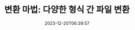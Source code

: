 ---
############################# Static ##########################
layout: "family"
date: 2023-12-20T06:39:57
draft: false

product: "Conversion"
product_tag: "conversion"

############################# Head ############################
head_title: "파일 변환 API | 온프레미스 API 및 온라인 서비스"
head_description: "Word, PDF, Excel, PowerPoint 또는 이미지 파일을 쉽고 무료로 변환하세요"

############################# Header ##########################
title: "변환 마법: 다양한 형식 간 파일 변환"
description: |
  다양한 원본 형식에서 다른 대상 형식으로 문서를 손쉽게 변환하세요. MS Office, Apache Open Office, Adobe Acrobat Reader 등 추가 소프트웨어 없이도 다양한 지원되는 변환을 즐길 수 있습니다.

  파일, 스트림, URL, FTP 서버, Amazon S3, Azure Blob Storage 등 다양한 소스에서 문서를 로드하세요.

  필요한 인터페이스를 구현하여 Amazon S3, Dropbox, Google 드라이브, Windows Azure, Redis 등과 같은 Amazon S3, Dropbox, Google 드라이브, Windows Azure, Redis 등의 캐시 저장소 유형을 사용하세요.

############################# Platforms ############################
supported_platforms:
  enable: true  
  head_title: "플랫폼 선택"
  title: "지원되는 플랫폼"
  description: "GroupDocs.Conversion 라이브러리는 다음 운영 체제 및 프레임워크를 지원합니다"
  details_link_title: "자세히 알아보기"
  items:
    # supported_platforms loop
    - title: ".NET"
      description: "GroupDocs.Conversion for .NET"
      color: "blue"
      tag: "net"
      link: "/conversion/net/"
      features_link: "https://docs.groupdocs.com/conversion/net/system-requirements/"
      features:
        # features loop
        - content: ".NET Framework 4.6.2+  <br>  .NET Core 3.1  <br>  .NET 6+"
          rows: "3"
        # features loop
        - content: "Windows, Linux"
          rows: "1"
        # features loop
        - content: "3천 개 이상의 변환 쌍"
          rows: "1"        
    
    # supported_platforms loop
    - title: "Java"
      description: "GroupDocs.Conversion for Java"
      color: "red"
      tag: "java"
      link: "/conversion/java/"
      features_link: "https://docs.groupdocs.com/conversion/java/system-requirements/"
      features:
        # features loop
        - content: "J2SE 8.0 (1.8)+"
          rows: "3"
        # features loop
        - content:  "Windows, Linux, macOS"
          rows: "1"       
        # features loop
        - content: "3천 개 이상의 변환 쌍"
          rows: "1"        

    # supported_platforms loop
    - title: "Node.js"
      description: "GroupDocs.Conversion for Node.js"
      color: "green"
      tag: "nodejs-java"
      link: "/conversion/nodejs-java/"
      features_link: "https://docs.groupdocs.com/conversion/nodejs-java/system-requirements/"
      features:
        # features loop
        - content: "Node.js 16+  <br>  and J2SE 8.0 (1.8)+"
          rows: "3"
        # features loop
        - content:  "Windows, Linux, macOS"
          rows: "1"
        # features loop
        - content:  "3천 개 이상의 변환 쌍"
          rows: "1"


############################# Features ############################

features:
  enable: true
  title: "GroupDocs.Conversion의 기능 세트"
  description: "HTML, PDF, Word, Excel, PNG 등 다양한 유형의 파일 간 변환을 위한 API로, 타사 소프트웨어 없이도 작동합니다."

  items:
    # feature loop
    - icon: "convert"
      title: "문서 및 이미지 변환"
      content: "다른 소스에서 다양한 대상 형식으로 파일을 변환합니다."

    # feature loop
    - icon: "password"
      title: "보안 문서 열기"
      content: "암호화된 문서를 열기 위해 암호를 지정합니다."

    # feature loop
    - icon: "load"
      title: "어디서나 파일 로드"
      content: "파일, URL, FTP 서버, Amazon S3 등 다양한 곳에서 문서를 로드합니다."
    
    # feature loop
    - icon: "settings"
      title: "출력 설정 관리"
      content: "페이지 회전 및 재정렬, 노트 및 코멘트를 렌더링할지 여부를 지정합니다."


############################# Code samples ############################
code_samples:
  enable: true
  title: "GroupDocs.Conversion 코드 샘플"
  description: "C#, Java, TypeScript에서 일반적인 GroupDocs.Conversion 작업의 사용 사례"
  items:
    # code sample loop
    - title: "몇 줄의 코드로 PDF를 DOCX로 변환"
      content: |
       GroupDocs.Conversion을 사용하면 몇 줄의 코드로 PDF 파일을 DOCX로 손쉽게 변환할 수 있습니다. Microsoft Word 또는 Adobe Acrobat과 같은 타사 소프트웨어가 필요하지 않습니다. 이를 달성하는 방법의 예는 다음과 같습니다:
      samples:
        - language: "C#"
          color: "blue"
          content: |
            ```csharp {style=abap}   
            // 소스 PDF 파일을 로드합니다.
            using (var converter = new GroupDocs.Conversion.Converter("sample.pdf"))
            {
                // DOCX 형식의 변환 옵션을 설정합니다.
                var options = new WordProcessingConvertOptions();
                // DOCX 형식으로 변환합니다.
                converter.Convert("converted.docx", options);
            }
            ```
        - language: "Java"
          color: "red"
          content: |
            ```java {style=abap}   
            import com.groupdocs.conversion.Converter;
            import com.groupdocs.conversion.options.convert.WordProcessingConvertOptions;
            ...
            // 소스 PDF 파일을 로드합니다.
            Converter converter = new Converter("sample.pdf");
            // DOCX 형식의 변환 옵션을 설정합니다.
            WordProcessingConvertOptions options = new WordProcessingConvertOptions();
            // DOCX 형식으로 변환합니다.
            converter.convert("converted.docx", options);
            ```
        - language: "TypeScript"
          color: "green"
          content: |
            ```javascript {style=abap}  
            // 소스 PDF 파일을 로드합니다.
            const converter = new groupdocs.conversion.Converter("sample.pdf");
            // DOCX 형식의 변환 옵션을 설정합니다.
            const options = new groupdocs.conversion.WordProcessingConvertOptions();
            // DOCX 형식으로 변환합니다.
            converter.convert("converted.docx", options);
            ```


############################# Formats ############################
formats:
  enable: true
  title:  "60개 이상의 파일 형식 지원"
  description: "GroupDocs.Conversion은 가장 인기있는 파일 형식을 지원하여 작업합니다."


############################# Metrics ############################

metrics:
  enable: true
  title: "심층적인 메트릭스 및 통계적 통찰력"
  description: "주요 지표의 상세한 분석에 몰입하여 당사의 성과, 영향 및 성장에 대한 포괄적인 메트릭스 및 통계적 통찰력을 제공합니다."

  items:
    # metrics loop
    - number: "3K+"
      title: "지원되는 변환 쌍"
      content: "수천 개 이상의 지원되는 쌍을 통해 파일을 쉽게 변환합니다. 마이크로소프트 오피스, PDF, 이미지, 비디오, 오디오 및 데이터베이스와 같은. 사용자가 다양한 파일 유형을 유연하게 변환할 수 있도록 다양한 파일 형식을 신속하게 변환합니다."
    # metrics loop
    - number: "1.0M"
      title: "NuGet 다운로드"
      content: "저희 NuGet 패키지를 선택한 만족스러운 사용자에 합류하세요. 저희 솔루션이 개발자 커뮤니티에서 신뢰되고 널리 사용되는 자원으로 자리잡았으며, 수많은 프로젝트에 대한 매끄러운 통합과 가치 있는 기능을 제공합니다."

    # metrics loop
    - number: "10+"
      title: "라이브러리"
      content: "저희 제품에는 최적의 성능을 위한 고급 기능을 제공하는 10개 이상의 라이브러리가 포함되어 있습니다. 이러한 라이브러리는 차별화된 기능을 가진 다양한 개발 요구 사항을 충족하기 위해 설계되었습니다."
    
    # metrics loop
    - number: "100+"
      title: "만족한 고객"
      content: "우리의 제품 은 탁월함을 바탕으로 100명 이상의 만족한 고객의 신뢰를 얻었으며, 혁신적인 솔루션을 통해 성공과 효율성을 찾아보세요."


############################# Customers ############################
# logo size X1 => 170:70  X2 => 340 : 140

customers:
  enable: true
  title: "우리의 만족한 고객"
  description: "GroupDocs 라이브러리는 전 세계적으로 유명하고 저명한 브랜드에 의해 사용됩니다."

  items:
    # customers loop
    - title: "BenQ Corporation"
      logo: "benq"
    # customers loop
    - title: "Nasdaq Stock Market"
      logo: "nasdaq"
    # customers loop
    - title: "AT&T Inc."
      logo: "att"
    # customers loop
    - title: "AstraZeneca"
      logo: "astrazeneca"
    # customers loop
    - title: "Central Bank of Argentina"
      logo: "argentinacentralbank"
    # customers loop
    - title: "Roche Holding AG"
      logo: "roche"
    # customers loop
    - title: "Capita"
      logo: "capita"
    # customers loop
    - title: "Axa S.A."
      logo: "axa"
    # customers loop
    - title: "Instructure Inc."
      logo: "instructure"
     # customers loop
    - title: "Wipro"
      logo: "wipro"



############################# Actions ############################

actions:
  enable: true
  title: "시작할 준비가 되셨습니까?"
  description: "GroupDocs.Conversion 기능을 무료로 시도해 보거나 라이선스를 요청하세요"

  items:
    #  loop
    - title: ".NET"
      link: "/conversion/net/"
      color: "blue"
        #  loop
    - title: "Java"
      link: "/conversion/java/"
      color: "red"
        #  loop
    - title: "Node.js"
      link: "/conversion/nodejs-java/"
      color: "green"


############################# Faq ############################

faq:
  enable: true
  title: "자주하는 질문과 우려사항"
  description: "FAQ 섹션에서 자주 묻는 질문에 신속하게 대답하여 귀하의 질문과 우려를 빠르게 해결합니다."

  items:
    #  loop
    - question: "GroupDocs 제품을 구매하기 전에 평가할 수 있나요?"
      answer: |
        네! 모든 GroupDocs 제품에는 리스크가 없는 평가판이 있습니다. 개발자가 필요한 내용을 충분히 확인하기 위해 구입하기 전에 API를 다운로드하고 시도하실 것을 권장합니다.
    #  loop
    - question: "GroupDocs에서 제품 데모를 제공하나요?"
      answer: |
        아니요, 저희의 초점은 API에 있으며 가능한 한 가장 기능적이고 안정적인 제품을 제공하는 데 있습니다. 자체 테스트를 위해 [임시 라이선스](https://purchase.groupdocs.com/temporary-license/)로 완전히 기능하는 무료 평가판을 제공합니다.
    #  loop
    - question: "제품은 어디서 다운로드할 수 있나요?"
      answer: |
        모든 제품은 [웹 사이트](https://releases.groupdocs.com)에서 다운로드할 수 있습니다. 소프트웨어의 물리적인 사본은 우편으로 보내지 않습니다.    
    #  loop
    - question: "GroupDocs 개발자 라이선스는 사용자당인가요, 명명된 사용자당인가요?"
      answer: |
        GroupDocs 개발자 라이선스는 사용자당입니다. 코딩 팀의 구성원이 시간이 지남에 따라 변경될 수 있으며, 라이선스를 갱신해야하는 것은 현실적이지 않기 때문입니다.
    #  loop
    - question: "빌드 또는 CI(Continuous Integration) 서버에 별도의 라이선스가 필요한가요?"
      answer: |
        아니요, GroupDocs 제품을 추가 요금없이 솔루션 빌드 용도로 하나의 서버에서 사용하는 것은 기쁩니다. 이 설치는 GroupDocs와의 계약 조건을 우회하거나 구매한 라이선스에 부과된 재배포 또는 위치 제한을 준수해야합니다.

############################# Cloud ############################

cloud_links:
  enable: true
  title: "GroupDocs.Conversion 로우 코드 API"
  description: "클라우드 기반 REST API를 사용하여 어떠한 종류의 응용 프로그램에서도 문서 또는 이미지 변환을 가속화합니다"

  items:
    #  loop
    - icon: "groupdocs_conversion-for-curl"
      title: "GroupDocs.Conversion Cloud for cURL"
      link: "https://products.groupdocs.cloud/conversion/curl"
      content: "cURL RESTful 파일 변환 API를 활용하여 Microsoft Office, PDF, 이메일, 프로젝트, HTML 등 다양한 파일 형식을 응용 프로그램 내에서 쉽게 변환합니다."

    #  loop
    - icon: "groupdocs_conversion-for-net"
      title: "GroupDocs.Conversion Cloud for .NET"
      link: "https://products.groupdocs.cloud/conversion/net"
      content: "Cloud SDK를 사용하여 Microsoft Office, PDF, 이메일, 프로젝트, HTML 및 다양한 일반 파일 형식을 .NET 플랫폼에서 원활하게 변환합니다."
    #  loop
    - icon: "groupdocs_conversion-for-java"
      title: "GroupDocs.Conversion Cloud for Java"
      link: "https://products.groupdocs.cloud/conversion/java"
      content: "REST API 호출이 가능한 모든 플랫폼에서 고급 문서 변환 기능을 제공하여 클라우드 기반 Java 응용 프로그램을 향상시킵니다."

############################# Apps ############################

app_links:
  enable: true
  title: "GroupDocs.Conversion NoCode 앱"
  description: "브라우저에서 100개 이상의 인기 있는 파일 형식을 변환하는 온라인 애플리케이션"

  items:
    #  loop
    - icon: "groupdocs_conversion-app"
      title: "GroupDocs.Conversion <br> Total"
      link: "https://products.groupdocs.app/conversion/total"
      content: "PDF, XLSX, DOCX, XPS, HTML 등 수백 개 형식을 손쉽게 변환합니다."

    #  loop
    - icon: "groupdocs_words-app"
      title:  "GroupDocs.Conversion <br> DOC to XLS"
      link: "https://products.groupdocs.app/conversion/doc-to-xls"
      content: "웹 브라우저에서 직접 DOC를 XLS 형식으로 변환하는 무료 온라인 애플리케이션입니다."

    #  loop
    - icon: "groupdocs_pdf-app"
      title:  "GroupDocs.Conversion <br> PDF to DOCX"
      link: "https://products.groupdocs.app/conversion/pdf-to-docx"
      content: "친숙한 사용자 인터페이스를 통해 PDF 문서를 Word(DOCX) 형식으로 쉽게 변환합니다."
    

---